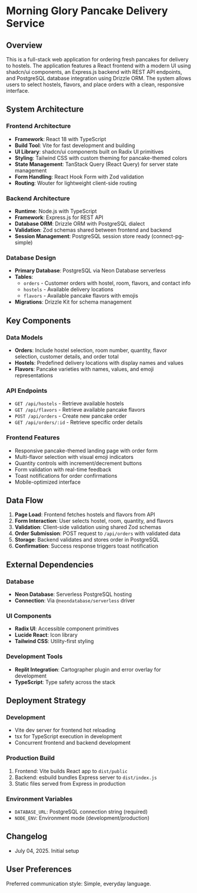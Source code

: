 # Morning Glory Pancake Delivery Service

## Overview

This is a full-stack web application for ordering fresh pancakes for delivery to hostels. The application features a React frontend with a modern UI using shadcn/ui components, an Express.js backend with REST API endpoints, and PostgreSQL database integration using Drizzle ORM. The system allows users to select hostels, flavors, and place orders with a clean, responsive interface.

## System Architecture

### Frontend Architecture
- **Framework**: React 18 with TypeScript
- **Build Tool**: Vite for fast development and building
- **UI Library**: shadcn/ui components built on Radix UI primitives
- **Styling**: Tailwind CSS with custom theming for pancake-themed colors
- **State Management**: TanStack Query (React Query) for server state management
- **Form Handling**: React Hook Form with Zod validation
- **Routing**: Wouter for lightweight client-side routing

### Backend Architecture
- **Runtime**: Node.js with TypeScript
- **Framework**: Express.js for REST API
- **Database ORM**: Drizzle ORM with PostgreSQL dialect
- **Validation**: Zod schemas shared between frontend and backend
- **Session Management**: PostgreSQL session store ready (connect-pg-simple)

### Database Design
- **Primary Database**: PostgreSQL via Neon Database serverless
- **Tables**: 
  - `orders` - Customer orders with hostel, room, flavors, and contact info
  - `hostels` - Available delivery locations
  - `flavors` - Available pancake flavors with emojis
- **Migrations**: Drizzle Kit for schema management

## Key Components

### Data Models
- **Orders**: Include hostel selection, room number, quantity, flavor selection, customer details, and order total
- **Hostels**: Predefined delivery locations with display names and values
- **Flavors**: Pancake varieties with names, values, and emoji representations

### API Endpoints
- `GET /api/hostels` - Retrieve available hostels
- `GET /api/flavors` - Retrieve available pancake flavors  
- `POST /api/orders` - Create new pancake order
- `GET /api/orders/:id` - Retrieve specific order details

### Frontend Features
- Responsive pancake-themed landing page with order form
- Multi-flavor selection with visual emoji indicators
- Quantity controls with increment/decrement buttons
- Form validation with real-time feedback
- Toast notifications for order confirmations
- Mobile-optimized interface

## Data Flow

1. **Page Load**: Frontend fetches hostels and flavors from API
2. **Form Interaction**: User selects hostel, room, quantity, and flavors
3. **Validation**: Client-side validation using shared Zod schemas
4. **Order Submission**: POST request to `/api/orders` with validated data
5. **Storage**: Backend validates and stores order in PostgreSQL
6. **Confirmation**: Success response triggers toast notification

## External Dependencies

### Database
- **Neon Database**: Serverless PostgreSQL hosting
- **Connection**: Via `@neondatabase/serverless` driver

### UI Components
- **Radix UI**: Accessible component primitives
- **Lucide React**: Icon library
- **Tailwind CSS**: Utility-first styling

### Development Tools
- **Replit Integration**: Cartographer plugin and error overlay for development
- **TypeScript**: Type safety across the stack

## Deployment Strategy

### Development
- Vite dev server for frontend hot reloading
- tsx for TypeScript execution in development
- Concurrent frontend and backend development

### Production Build
1. Frontend: Vite builds React app to `dist/public`
2. Backend: esbuild bundles Express server to `dist/index.js`
3. Static files served from Express in production

### Environment Variables
- `DATABASE_URL`: PostgreSQL connection string (required)
- `NODE_ENV`: Environment mode (development/production)

## Changelog
- July 04, 2025. Initial setup

## User Preferences

Preferred communication style: Simple, everyday language.